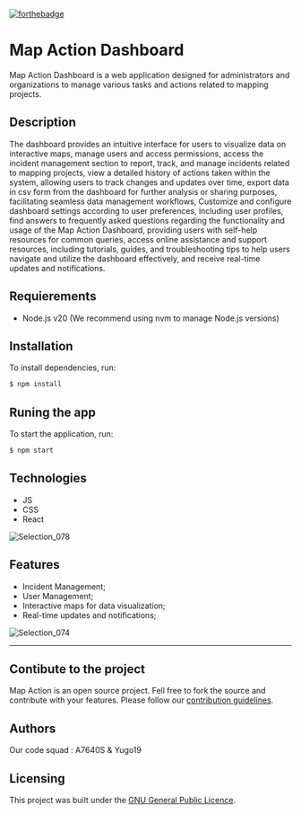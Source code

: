 [![forthebadge](https://forthebadge.com/images/badges/made-with-react.svg)](https://forthebadge.com)

# Map Action Dashboard

Map Action Dashboard is a web application designed for administrators and organizations to manage various tasks and actions related to mapping projects.

## Description

The dashboard provides an intuitive interface for users to visualize data on interactive maps, manage users and access permissions, access the incident management section to report, track, and manage incidents related to mapping projects, view a detailed history of actions taken within the system, allowing users to track changes and updates over time, export data in csv form from the dashboard for further analysis or sharing purposes, facilitating seamless data management workflows, Customize and configure dashboard settings according to user preferences, including user profiles, find answers to frequently asked questions regarding the functionality and usage of the Map Action Dashboard, providing users with self-help resources for common queries, access online assistance and support resources, including tutorials, guides, and troubleshooting tips to help users navigate and utilize the dashboard effectively, and receive real-time updates and notifications.

## Requierements 

- Node.js v20 (We recommend using nvm to manage Node.js versions)

## Installation 

To install dependencies, run:

```bash
$ npm install

```

## Runing the app

To start the application, run:

```bash
$ npm start
```


## Technologies
- JS
- CSS
- React

![Selection_078](https://github.com/223MapAction/Dashboard/assets/64170643/cacccdd6-8586-403c-8acf-8a979dc081bd)


## Features

- Incident Management;
- User Management;
- Interactive maps for data visualization;
- Real-time updates and notifications;

![Selection_074](https://github.com/223MapAction/Dashboard/assets/64170643/6b3c449d-5b8f-46ca-be3c-2894468e9373)

---

## Contibute to the project
Map Action is an open source project. Fell free to fork the source and contribute with your features. Please follow our [contribution guidelines](CONTRIBUTING.md).

## Authors
Our code squad : A7640S & Yugo19

## Licensing

This project was built under the [GNU General Public Licence](LICENSE).
